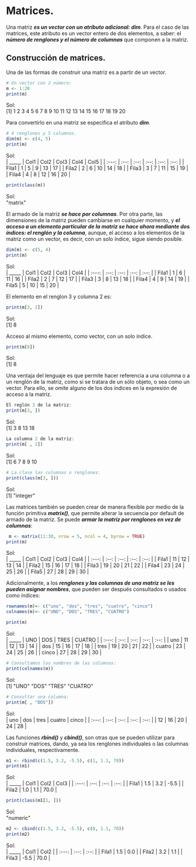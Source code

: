 # Matrices.
Una matriz ***es un vector con un atributo adicional: dim***. Para el caso de las matrices, este atributo es un vector entero de dos elementos, a saber: el ***número de renglones y el número de columnas*** que componen a la matriz.

## Construcción de matrices.
Una de las formas de construir una matriz es a partir de un vector.

```R
# Un vector con 2 número:
m <- 1:20
print(m)
```
Sol:  
[1]  1  2  3  4  5  6  7  8  9 10 11 12 13 14 15 16 17 18 19 20  

Para convertirlo en una matriz se especifica el atributo ***dim***.

```R
# 4 renglones y 5 columnas.
dim(m) <- c(4, 5)
print(m)
```
Sol:  
| _____ | Col1 | Col2 | Col3 | Col4 | Col5 |
| :---: | :--: | :--: | :--: | :--: | :--: |
| Fila1 | 1 | 5 | 9 | 13 | 17 |
| Fila2 | 2 | 6 | 10 | 14 | 18 |
| Fila3 | 3 | 7 | 11 | 15 | 19 |
| Fila4 | 4 | 8 | 12 | 16 | 20 |

```R
print(class(m))
```
Sol:  
"matrix"  

El armado de la matriz ***se hace por columnas***. Por otra parte, las dimensiones de la matriz pueden cambiarse en cualquier momento, y ***el acceso a un elemento particular de la matriz se hace ahora mediante dos índices: el renglón y la columna***, aunque, el acceso a los elementos de la matriz como un vector, es decir, con un solo índice, sigue siendo posible.

```R
dim(m) <- c(5, 4)
print(m)
```
Sol:  
| _____ | Col1 | Col2 | Col3 | Col4 |
| :---: | :--: | :--: | :--: | :--: |
| Fila1 | 1 | 6 | 11 | 16 |
| Fila2 | 2 | 7 | 12 | 17 |
| Fila3 | 3 | 8 | 13 | 18 |
| Fila4 | 4 | 9 | 14 | 19 |
| Fila5 | 5 | 10 | 15 | 20 |

El elemento en el renglon 3 y columna 2 es:

```R
print(m[3, 2])
```
Sol:  
[1] 8  

Acceso al mismo elemento, como vector, con un solo índice.

```R
print(m[8])
```
Sol:  
[1] 8  

Una ventaja del lenguaje es que permite hacer referencia a una columna o a un renglón de la matriz, como si se tratara de un sólo objeto, o sea como un vector. Para ello, se omite alguno de los dos índices en la expresión de acceso a la matriz.  

```R
El reglón 3 de la matriz:
print(m[3, ])
```
Sol:  
[1]  3  8 13 18  

```R
La columna 2 de la matriz:
print(m[ , 2])
```
Sol:  
[1]  6  7  8  9 10  

```R
# La clase las columnas o renglones:
print(class(m[3, ]))
```
Sol:  
[1] "integer"  

Las matrices también se pueden crear de manera flexible por medio de la función primitiva ***matrix()***, que permite alterar la secuencia por default de armado de la matriz. Se puede ***armar la matriz por renglones en vez de columnas***:  

```R
 m <- matrix(11:30, nrow = 5, ncol = 4, byrow = TRUE)
print(m)
```
Sol:  
| _____ | Col1 | Col2 | Col3 | Col4 |
| :---: | :--: | :--: | :--: | :--: |
| Fila1 | 11 | 12 | 13 | 14 |
| Fila2 | 15 | 16 | 17 | 18 |
| Fila3 | 19 | 20 | 21 | 22 |
| Fila4 | 23 | 24 | 25 | 26 |
| Fila5 | 27 | 28 | 29 | 30 |

Adicionalmente, a los ***renglones y las columnas de una matriz se les pueden asignar nombres***, que pueden ser después consultados o usados como índices:

```R
rownames(m)<- c("uno", "dos", "tres", "cuatro", "cinco")
colnames(m)<- c("UNO", "DOS", "TRES", "CUATRO")

print(m)
```
Sol:  
| _____ | UNO | DOS | TRES | CUATRO |
| :---: | :--: | :--: | :--: | :--: |
| uno | 11 | 12 | 13 | 14 |
| dos | 15 | 16 | 17 | 18 |
| tres | 19 | 20 | 21 | 22 |
| cuatro | 23 | 24 | 25 | 26 |
| cinco | 27 | 28 | 29 | 30 |

```R
# Consultamos los nombres de las columnas:
print(colnames(m))
```
Sol:  
[1] "UNO"    "DOS"    "TRES"   "CUATRO"  

```R
# Consultar una columna:
print(m[ , "DOS"])
```
Sol:  
| uno | dos | tres | cuatro | cinco |
| :---: | :--: | :--: | :--: | :--: |
| 12 | 16 | 20 | 24 | 28 |

Las funciones ***rbind()*** y ***cbind()***, son otras que se pueden utilizar para construir matrices, dando, ya sea los renglones individuales o las columnas individuales, respectivamente.  

```R
m1 <- rbind(c(1.5, 3.2, -5.5), c(1, 1.1, 70))
print(m1)
```
Sol:  
| _____ | Col1 | Col2 | Col3 |
| :---: | :--: | :--: | :--: |
| Fila1 | 1.5 | 3.2 | -5.5 |
| Fila2 | 1.0 | 1.1 | 70.0 |

```R
print(class(m1[1, ]))
```
Sol:  
"numeric"  

```R
m2 <- cbind(c(1.5, 3.2, -5.5), c(0, 1.1, 70))
print(m2)
```
Sol:  
| _____ | Col1 | Col2 |
| :---: | :--: | :--: |
| Fila1 | 1.5 | 0.0 |
| Fila2 | 3.2 | 1.1 |
| Fila3 | -5.5 | 70.0 |
